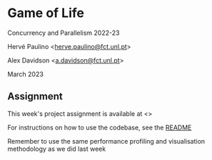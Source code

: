 # Game of Life

Concurrency and Parallelism 2022-23

Hervé Paulino <<herve.paulino@fct.unl.pt>>

Alex Davidson <<a.davidson@fct.unl.pt>>

March 2023

## Assignment

This week's project assignment is available at <>

For instructions on how to use the codebase, see the [README](./README)

Remember to use the same performance profiling and visualisation methodology as we did last week